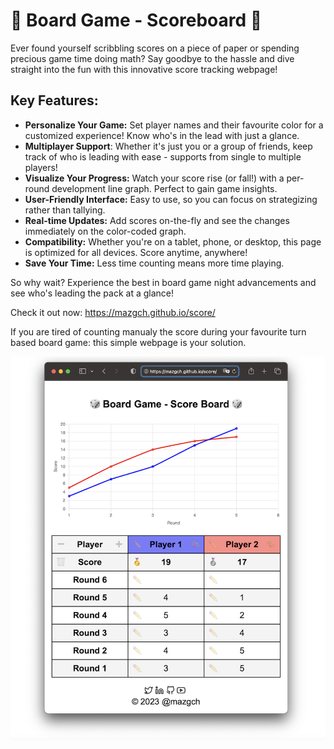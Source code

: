 # 🎲 Board Game - Scoreboard 🎲

Ever found yourself scribbling scores on a piece of paper or spending precious game time doing math? Say goodbye to the hassle and dive straight into the fun with this innovative score tracking webpage!

## Key Features:

- **Personalize Your Game:** Set player names and their favourite color for a customized experience! Know who's in the lead with just a glance.
- **Multiplayer Support**: Whether it's just you or a group of friends, keep track of who is leading with ease - supports from single to multiple players!
- **Visualize Your Progress:** Watch your score rise (or fall!) with a per-round development line graph. Perfect to gain game insights.
- **User-Friendly Interface:** Easy to use, so you can focus on strategizing rather than tallying.
- **Real-time Updates:** Add scores on-the-fly and see the changes immediately on the color-coded graph.
- **Compatibility:** Whether you're on a tablet, phone, or desktop, this page is optimized for all devices. Score anytime, anywhere!
- **Save Your Time:** Less time counting means more time playing.

So why wait? Experience the best in board game night advancements and see who's leading the pack at a glance!

Check it out now: https://mazgch.github.io/score/

If you are tired of counting manualy the score during your favourite turn based board game: this simple webpage is your solution. 

[![🎲 Board Game - Scoreboard 🎲](demo.png)](https://mazgch.github.io/score/)
